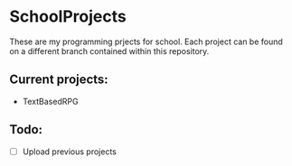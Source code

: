 # SchoolProjects
These are my programming prjects for school.
Each project can be found on a different branch contained within this repository.

## Current projects:
- TextBasedRPG

## Todo:
- [ ] Upload previous projects

